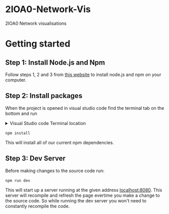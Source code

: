 # 2IOA0-Network-Vis

2IOA0 Network visualisations

# Getting started

## Step 1: Install Node.js and Npm

Follow steps 1, 2 and 3 from [this website](https://phoenixnap.com/kb/install-node-js-npm-on-windows) to install node.js and npm on your computer.

## Step 2: Install packages

When the project is opened in visual studio code find the terminal tab on the bottom and run

<details>
<summary>Visual Studio code Terminal location</summary>
<pre>
<img src="readme/code-terminal.png">
</pre> 
</details>

```
npm install
```

This will install all of our current npm dependencies.

## Step 3: Dev Server

Before making changes to the source code run:

```
npm run dev
```

This will start up a server running at the given address [localhost:8080](https://localhost:8080).
This server will recompile and refresh the page evertime you make a change to the source code.
So while running the dev server you won't need to constantly recompile the code.
